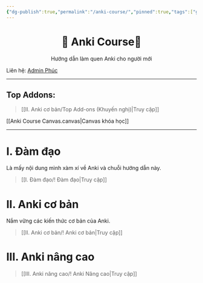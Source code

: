 ```yaml
---
{"dg-publish":true,"permalink":"/anki-course/","pinned":true,"tags":["gardenEntry"]}
---
```


# <center>🌟 Anki Course🌟</center>
<center>Hướng dẫn làm quen Anki cho người mới</center>

Liên hệ: [Admin Phúc](https://www.facebook.com/tui.la.phuc747)

___

## Top Addons:
> [[II. Anki cơ bản/Top Add-ons (Khuyến nghị)\|Truy cập]]

[[Anki Course Canvas.canvas|Canvas khóa học]]
___



# I. Đàm đạo
Là mấy nội dung mình xàm xí về Anki và chuỗi hướng dẫn này.
> [[I. Đàm đạo/! Đàm đạo\|Truy cập]]

# II. Anki cơ bản
Nắm vững các kiến thức cơ bản của Anki.
> [[II. Anki cơ bản/! Anki cơ bản\|Truy cập]]

# III. Anki nâng cao
> [[III. Anki nâng cao/! Anki Nâng cao\|Truy cập]]
